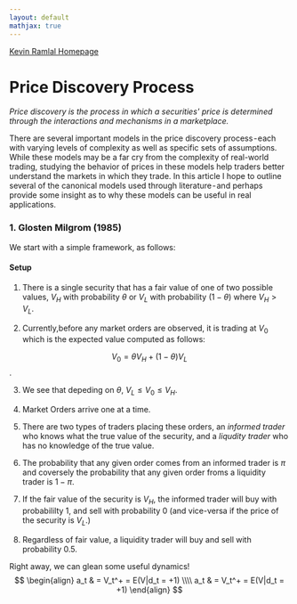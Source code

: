 ```yaml
---
layout: default
mathjax: true
---
```

[Kevin Ramlal Homepage](https://kevinramlal.github.io)


#  Price Discovery Process 
*Price discovery is the process in which a securities' price is determined through the interactions and mechanisms in a marketplace.* 

There are several important models in the price discovery process - each with varying levels of complexity as well as specific sets of assumptions. While these models may be a far cry from the complexity of real-world trading, studying the behavior of prices in these models help traders better understand the markets in which they trade. In this article I hope to outline several of the canonical models used through literature - and perhaps provide some insight as to why these models can be useful in real applications. 

### 1. Glosten Milgrom (1985)

We start with a simple framework, as follows:

####  Setup 
1. There is a single security that has a fair value of one of two possible values, $V_H$ with probability $\theta$ or $V_L$ with probability $(1-\theta)$ where $V_H > V_L$. 

2. Currently,before any market orders are observed, it is trading at $V_0$ which is the expected value computed as follows:

$$V_0 =  \theta V_H+ (1-\theta) V_L$$.

3. We see that depeding on $\theta$, $V_L \leq V_0 \leq V_H$.

4. Market Orders arrive one at a time.
 
5. There are two types of traders placing these orders, an *informed trader* who knows what the true value of the security, and a *liqudity trader* who has no knowledge of the true value.

6. The probability that any given order comes from an informed trader is $\pi$ and coversely the probability that any given order froms a liquidity trader is $1-\pi$. 

7. If the fair value of the security is $V_H$, the informed trader will buy with probabililty 1, and sell with probability 0 (and vice-versa if the price of the security is $V_L$.)
 
8. Regardless of fair value, a liquidity trader will buy and sell with probability 0.5.

Right away, we can glean some useful dynamics! 
$$
\begin{align}
a_t & = V_t^+ = E(V|d_t = +1) \\\\
a_t & = V_t^+ = E(V|d_t = +1)
\end{align}
$$
